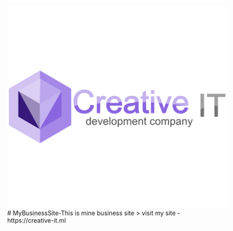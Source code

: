 <img src="logo.svg"/>
# MyBusinessSite-This is mine business site 
>  visit my site - https://creative-it.ml

